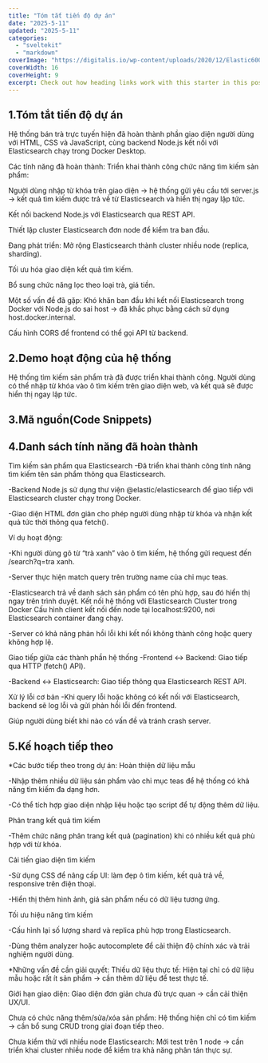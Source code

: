 ```yaml
---
title: "Tóm tắt tiến độ dự án"
date: "2025-5-11"
updated: "2025-5-11"
categories:
  - "sveltekit"
  - "markdown"
coverImage: "https://digitalis.io/wp-content/uploads/2020/12/Elastic600x340.jpg"
coverWidth: 16
coverHeight: 9
excerpt: Check out how heading links work with this starter in this post.
---
```

## 1.Tóm tắt tiến độ dự án
Hệ thống bán trà trực tuyến hiện đã hoàn thành phần giao diện người dùng với HTML, CSS và JavaScript, cùng backend Node.js kết nối với Elasticsearch chạy trong Docker Desktop.

Các tính năng đã hoàn thành:
Triển khai thành công chức năng tìm kiếm sản phẩm:

Người dùng nhập từ khóa trên giao diện → hệ thống gửi yêu cầu tới server.js → kết quả tìm kiếm được trả về từ Elasticsearch và hiển thị ngay lập tức.

Kết nối backend Node.js với Elasticsearch qua REST API.

Thiết lập cluster Elasticsearch đơn node để kiểm tra ban đầu.

Đang phát triển:
Mở rộng Elasticsearch thành cluster nhiều node (replica, sharding).

Tối ưu hóa giao diện kết quả tìm kiếm.

Bổ sung chức năng lọc theo loại trà, giá tiền.

Một số vấn đề đã gặp:
Khó khăn ban đầu khi kết nối Elasticsearch trong Docker với Node.js do sai host → đã khắc phục bằng cách sử dụng host.docker.internal.

Cấu hình CORS để frontend có thể gọi API từ backend.

## 2.Demo hoạt động của hệ thống 
Hệ thống tìm kiếm sản phẩm trà đã được triển khai thành công. Người dùng có thể nhập từ khóa vào ô tìm kiếm trên giao diện web, và kết quả sẽ được hiển thị ngay lập tức.

## 3.Mã nguồn(Code Snippets)

## 4.Danh sách tính năng đã hoàn thành
Tìm kiếm sản phẩm qua Elasticsearch
-Đã triển khai thành công tính năng tìm kiếm tên sản phẩm thông qua Elasticsearch.

-Backend Node.js sử dụng thư viện @elastic/elasticsearch để giao tiếp với Elasticsearch cluster chạy trong Docker.

-Giao diện HTML đơn giản cho phép người dùng nhập từ khóa và nhận kết quả tức thời thông qua fetch().

Ví dụ hoạt động:

-Khi người dùng gõ từ “trà xanh” vào ô tìm kiếm, hệ thống gửi request đến /search?q=tra xanh.

-Server thực hiện match query trên trường name của chỉ mục teas.

-Elasticsearch trả về danh sách sản phẩm có tên phù hợp, sau đó hiển thị ngay trên trình duyệt.
Kết nối hệ thống với Elasticsearch Cluster trong Docker
Cấu hình client kết nối đến node tại localhost:9200, nơi Elasticsearch container đang chạy.

-Server có khả năng phản hồi lỗi khi kết nối không thành công hoặc query không hợp lệ.

Giao tiếp giữa các thành phần hệ thống
-Frontend ↔ Backend: Giao tiếp qua HTTP (fetch() API).

-Backend ↔ Elasticsearch: Giao tiếp thông qua Elasticsearch REST API.

Xử lý lỗi cơ bản
-Khi query lỗi hoặc không có kết nối với Elasticsearch, backend sẽ log lỗi và gửi phản hồi lỗi đến frontend.

Giúp người dùng biết khi nào có vấn đề và tránh crash server.

## 5.Kế hoạch tiếp theo
*Các bước tiếp theo trong dự án:
Hoàn thiện dữ liệu mẫu

-Nhập thêm nhiều dữ liệu sản phẩm vào chỉ mục teas để hệ thống có khả năng tìm kiếm đa dạng hơn.

-Có thể tích hợp giao diện nhập liệu hoặc tạo script để tự động thêm dữ liệu.

Phân trang kết quả tìm kiếm

-Thêm chức năng phân trang kết quả (pagination) khi có nhiều kết quả phù hợp với từ khóa.

Cải tiến giao diện tìm kiếm

-Sử dụng CSS để nâng cấp UI: làm đẹp ô tìm kiếm, kết quả trả về, responsive trên điện thoại.

-Hiển thị thêm hình ảnh, giá sản phẩm nếu có dữ liệu tương ứng.

Tối ưu hiệu năng tìm kiếm

-Cấu hình lại số lượng shard và replica phù hợp trong Elasticsearch.

-Dùng thêm analyzer hoặc autocomplete để cải thiện độ chính xác và trải nghiệm người dùng.

*Những vấn đề cần giải quyết:
Thiếu dữ liệu thực tế: Hiện tại chỉ có dữ liệu mẫu hoặc rất ít sản phẩm → cần thêm dữ liệu để test thực tế.

Giới hạn giao diện: Giao diện đơn giản chưa đủ trực quan → cần cải thiện UX/UI.

Chưa có chức năng thêm/sửa/xóa sản phẩm: Hệ thống hiện chỉ có tìm kiếm → cần bổ sung CRUD trong giai đoạn tiếp theo.

Chưa kiểm thử với nhiều node Elasticsearch: Mới test trên 1 node → cần triển khai cluster nhiều node để kiểm tra khả năng phân tán thực sự.

